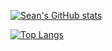 
[![Sean's GitHub stats](https://github-readme-stats.vercel.app/api?username=SeanMkhabela&theme=github_dark&show_icons&count_private=true)](https://github.com/SeanMkhabela/github-readme-stats) 

[![Top Langs](https://github-readme-stats.vercel.app/api/top-langs/?username=SeanMkhabela&theme=github_dark&layout=compact)](https://github.com/SeanMkhabela/github-readme-stats)


